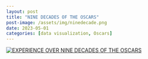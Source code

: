 ```yaml
---
layout: post
title: "NINE DECADES OF THE OSCARS"
post-image: /assets/img/ninedecade.png
date: 2023-05-01
categories: [data visualization, Oscars]
---
```


<!DOCTYPE html>
<html>
  <head>
    <title>Racial Analysis for the Oscars</title>
  </head>
  <body>
    <div class='tableauPlaceholder' id='viz1682351170434' style='position: relative'>
      <noscript>
        <a href='#'>
          <img alt='EXPERIENCE OVER NINE DECADES OF THE OSCARS  ' 
               src='https:&#47;&#47;public.tableau.com&#47;static&#47;images&#47;Os&#47;Oscar_16823507897630&#47;4&#47;1_rss.png' style='border: none' />
        </a>
      </noscript>
      <object class='tableauViz'  style='display:none;'>
        <param name='host_url' value='https%3A%2F%2Fpublic.tableau.com%2F' /> 
        <param name='embed_code_version' value='3' /> 
        <param name='site_root' value='' />
        <param name='name' value='Oscar_16823507897630&#47;4' />
        <param name='tabs' value='no' />
        <param name='toolbar' value='yes' />
        <param name='static_image' 
               value='https:&#47;&#47;public.tableau.com&#47;static&#47;images&#47;Os&#47;Oscar_16823507897630&#47;4&#47;1.png' /> 
        <param name='animate_transition' value='yes' />
        <param name='display_static_image' value='yes' />
        <param name='display_spinner' value='yes' />
        <param name='display_overlay' value='yes' />
        <param name='display_count' value='yes' />
        <param name='language' value='zh-CN' />
      </object>
    </div>
    <script type='text/javascript'>                    
      var divElement = document.getElementById('viz1682351170434');                    
      var vizElement = divElement.getElementsByTagName('object')[0];                    
      vizElement.style.width='140%';vizElement.style.height=(divElement.offsetWidth*0.75)+'px';                    
      var scriptElement = document.createElement('script');                    
      scriptElement.src = 'https://public.tableau.com/javascripts/api/viz_v1.js';                    
      vizElement.parentNode.insertBefore(scriptElement, vizElement);                
    </script>
  </body>
</html>
